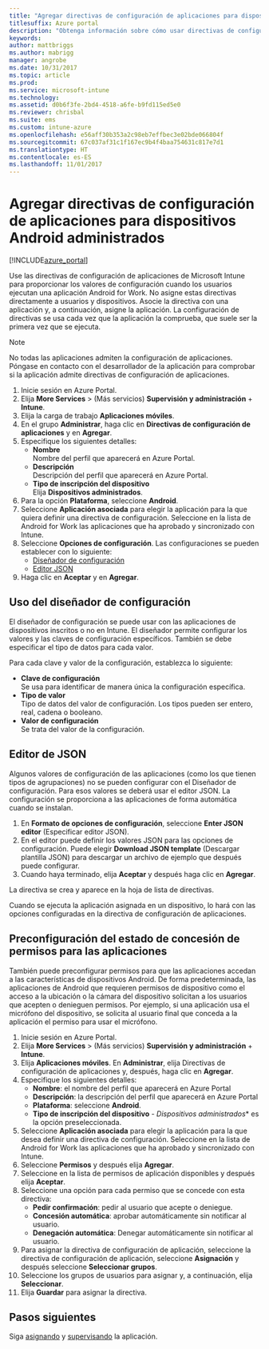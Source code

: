 ```yaml
---
title: "Agregar directivas de configuración de aplicaciones para dispositivos Android administrados | Microsoft Docs"
titlesuffix: Azure portal
description: "Obtenga información sobre cómo usar directivas de configuración de aplicaciones para proporcionar datos de configuración a una aplicación de Android for Work cuando se ejecuta."
keywords: 
author: mattbriggs
ms.author: mabrigg
manager: angrobe
ms.date: 10/31/2017
ms.topic: article
ms.prod: 
ms.service: microsoft-intune
ms.technology: 
ms.assetid: d0b6f3fe-2bd4-4518-a6fe-b9fd115ed5e0
ms.reviewer: chrisbal
ms.suite: ems
ms.custom: intune-azure
ms.openlocfilehash: e56aff30b353a2c98eb7effbec3e02bde066804f
ms.sourcegitcommit: 67c037af31c1f167ec9b4f4baa754631c817e7d1
ms.translationtype: HT
ms.contentlocale: es-ES
ms.lasthandoff: 11/01/2017
---
```

# <a name="add-app-configuration-policies-for-managed-android-devices"></a>Agregar directivas de configuración de aplicaciones para dispositivos Android administrados

[!INCLUDE[azure_portal](./includes/azure_portal.md)]

Use las directivas de configuración de aplicaciones de Microsoft Intune para proporcionar los valores de configuración cuando los usuarios ejecutan una aplicación Android for Work. No asigne estas directivas directamente a usuarios y dispositivos. Asocie la directiva con una aplicación y, a continuación, asigne la aplicación. La configuración de directivas se usa cada vez que la aplicación la comprueba, que suele ser la primera vez que se ejecuta.

> [!Note]  
> No todas las aplicaciones admiten la configuración de aplicaciones. Póngase en contacto con el desarrollador de la aplicación para comprobar si la aplicación admite directivas de configuración de aplicaciones.

1. Inicie sesión en Azure Portal.
2. Elija **More Services** >  (Más servicios) **Supervisión y administración** + **Intune**.
3. Elija la carga de trabajo **Aplicaciones móviles**.
4. En el grupo **Administrar**, haga clic en **Directivas de configuración de aplicaciones** y en **Agregar**.
5. Especifique los siguientes detalles:
    - **Nombre**  
      Nombre del perfil que aparecerá en Azure Portal.
    - **Descripción**  
      Descripción del perfil que aparecerá en Azure Portal.
    - **Tipo de inscripción del dispositivo**  
      Elija **Dispositivos administrados**.
6. Para la opción **Plataforma**, seleccione **Android**.
7. Seleccione **Aplicación asociada** para elegir la aplicación para la que quiera definir una directiva de configuración.  Seleccione en la lista de Android for Work las aplicaciones que ha aprobado y sincronizado con Intune.
8. Seleccione **Opciones de configuración**. Las configuraciones se pueden establecer con lo siguiente:
    - [Diseñador de configuración](#Use-the-configuration-designer)
    - [Editor JSON](#Use-the-JSON-editor)
9. Haga clic en **Aceptar** y en **Agregar**.

## <a name="use-the-configuration-designer"></a>Uso del diseñador de configuración

El diseñador de configuración se puede usar con las aplicaciones de dispositivos inscritos o no en Intune. El diseñador permite configurar los valores y las claves de configuración específicos. También se debe especificar el tipo de datos para cada valor.

Para cada clave y valor de la configuración, establezca lo siguiente:

  - **Clave de configuración**  
     Se usa para identificar de manera única la configuración específica.
  - **Tipo de valor**  
    Tipo de datos del valor de configuración. Los tipos pueden ser entero, real, cadena o booleano.
  - **Valor de configuración**  
    Se trata del valor de la configuración. 

## <a name="enter-the-json-editor"></a>Editor de JSON

Algunos valores de configuración de las aplicaciones (como los que tienen tipos de agrupaciones) no se pueden configurar con el Diseñador de configuración.  Para esos valores se deberá usar el editor JSON. La configuración se proporciona a las aplicaciones de forma automática cuando se instalan.

1. En **Formato de opciones de configuración**, seleccione **Enter JSON editor** (Especificar editor JSON).
2. En el editor puede definir los valores JSON para las opciones de configuración. Puede elegir **Download JSON template** (Descargar plantilla JSON) para descargar un archivo de ejemplo que después puede configurar.
3. Cuando haya terminado, elija **Aceptar** y después haga clic en **Agregar**.

La directiva se crea y aparece en la hoja de lista de directivas.

Cuando se ejecuta la aplicación asignada en un dispositivo, lo hará con las opciones configuradas en la directiva de configuración de aplicaciones.

## <a name="preconfigure-permissions-grant-state-for-apps"></a>Preconfiguración del estado de concesión de permisos para las aplicaciones

También puede preconfigurar permisos para que las aplicaciones accedan a las características de dispositivos Android. De forma predeterminada, las aplicaciones de Android que requieren permisos de dispositivo como el acceso a la ubicación o la cámara del dispositivo solicitan a los usuarios que acepten o denieguen permisos. Por ejemplo, si una aplicación usa el micrófono del dispositivo, se solicita al usuario final que conceda a la aplicación el permiso para usar el micrófono.

1. Inicie sesión en Azure Portal.
2. Elija **More Services** >  (Más servicios) **Supervisión y administración** + **Intune**.
3. Elija **Aplicaciones móviles**. En **Administrar**, elija Directivas de configuración de aplicaciones y, después, haga clic en **Agregar**.
4. Especifique los siguientes detalles:
    - **Nombre**: el nombre del perfil que aparecerá en Azure Portal
    - **Descripción**: la descripción del perfil que aparecerá en Azure Portal
    - **Plataforma**: seleccione **Android**.
    - **Tipo de inscripción del dispositivo** - *Dispositivos administrados** es la opción preseleccionada.
5. Seleccione **Aplicación asociada** para elegir la aplicación para la que desea definir una directiva de configuración.  Seleccione en la lista de Android for Work las aplicaciones que ha aprobado y sincronizado con Intune.
6. Seleccione **Permisos** y después elija **Agregar**.
7. Seleccione en la lista de permisos de aplicación disponibles y después elija **Aceptar**.
8. Seleccione una opción para cada permiso que se concede con esta directiva:
    - **Pedir confirmación**: pedir al usuario que acepte o deniegue.
    - **Concesión automática**: aprobar automáticamente sin notificar al usuario.
    - **Denegación automática**: Denegar automáticamente sin notificar al usuario.
9. Para asignar la directiva de configuración de aplicación, seleccione la directiva de configuración de aplicación, seleccione **Asignación** y después seleccione **Seleccionar grupos**.
10. Seleccione los grupos de usuarios para asignar y, a continuación, elija **Seleccionar**.
11. Elija **Guardar** para asignar la directiva.

## <a name="next-steps"></a>Pasos siguientes

Siga [asignando](apps-deploy.md) y [supervisando](apps-monitor.md) la aplicación.

